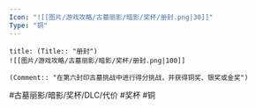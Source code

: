 ```yaml
---
Icon: "![[图片/游戏攻略/古墓丽影/暗影/奖杯/册封.png|30]]"
Type: "铜"
---
```

```ad-common-bronze-trophy
title: (Title:: "册封")
![[图片/游戏攻略/古墓丽影/暗影/奖杯/册封.png|100]]

(Comment:: "在第六封印古墓挑战中进行得分挑战，并获得铜奖、银奖或金奖")
```

#古墓丽影/暗影/奖杯/DLC/代价 #奖杯 #铜
